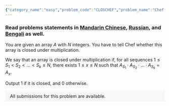 ```yaml
---
{"category_name":"easy","problem_code":"CLOSCHEF","problem_name":"Chef and Closure","problemComponents":{"constraints":"- $1 \\leq T, N \\leq 10^5$\n- $-10^9 \\leq A_i  \\leq 10^9$\n- The sum of $N$ across all test cases does not exceed $10^6$","constraintsState":true,"subtasks":"","subtasksState":false,"inputFormat":"- The first line of the input contains $T$ - the number of test cases. Then the test cases follow.\n- The first line of each test case contains a single integer - $N$\n- The second line of each test case contains $N$ space-separated integers - the $i^{th}$ of which is $A_i$","inputFormatState":true,"outputFormat":"For each test case, output the answer on a new line. Output $1$ if $A$ is closed under multiplication, and $0$ otherwise. ","outputFormatState":true,"sampleTestCases":{"0":{"id":1,"input":"3\n3\n1 0 3\n3\n1 -1 -1\n3\n1 3 3","output":"1\n1\n0\n","explanation":"**Test case $1$:** $[1, 0, 3]$ is closed under multiplication.\n\n$A_1 \\cdot A_2 = 1 \\cdot 0 = 0 = A_2$\n\n$A_1 \\cdot A_2 \\cdot A_3 = 1 \\cdot 0 \\cdot 3 = 0 = A_2$\n\n\n$A_1 \\cdot A_3 = 1 \\cdot 3 = 3 = A_3$\n\n\n$A_2 \\cdot A_3 = 0 \\cdot 3 = 0 = A_2$\n\n\nTherefore, the answer for the first test case is $1$.\n\n**Test case $2$:** $[1, -1, -1]$ is closed under multiplication.\n\n$A_1 \\cdot A_2 = 1 \\cdot -1 = -1 = A_2$\n\n$A_1 \\cdot A_2 \\cdot A_3 = 1 \\cdot -1 \\cdot -1 = 1 = A_1$\n\n$A_1 \\cdot A_3 = 1 \\cdot -1 = -1 = A_2$\n\n$A_2 \\cdot A_3 = -1 \\cdot -1 = 1 = A_1$\n\nTherefore, the answer for the second test case is $1$.\n\n**Test case $3$:** $A_2 \\cdot A_3 = 3 \\cdot 3 = 9$ is not present in the array. Therefore, $[1, 3, 3]$ is not closed under multiplication, and the answer is $0$.","isDeleted":false}}},"video_editorial_url":"https://youtu.be/HMXecL4qbc8","languages_supported":{"0":"CPP14","1":"C","2":"JAVA","3":"PYTH 3.6","4":"CPP17","5":"PYTH","6":"PYP3","7":"CS2","8":"ADA","9":"PYPY","10":"TEXT","11":"PAS fpc","12":"NODEJS","13":"RUBY","14":"PHP","15":"GO","16":"HASK","17":"TCL","18":"PERL","19":"SCALA","20":"LUA","21":"kotlin","22":"BASH","23":"JS","24":"LISP sbcl","25":"rust","26":"PAS gpc","27":"BF","28":"CLOJ","29":"R","30":"D","31":"CAML","32":"FORT","33":"ASM","34":"swift","35":"FS","36":"WSPC","37":"LISP clisp","38":"SQL","39":"SCM guile","40":"PERL6","41":"ERL","42":"CLPS","43":"ICK","44":"NICE","45":"PRLG","46":"ICON","47":"COB","48":"SCM chicken","49":"PIKE","50":"SCM qobi","51":"ST","52":"SQLQ","53":"NEM"},"max_timelimit":2,"source_sizelimit":50000,"problem_author":"aryanag_adm","problem_tester":"","date_added":"11-07-2021","tags":{"0":"ad","1":"aryanag_adm","2":"cook132","3":"simple"},"problem_difficulty_level":"Unavailable","best_tag":"Ad Hoc","editorial_url":"https://discuss.codechef.com/problems/CLOSCHEF","time":{"view_start_date":1629658802,"submit_start_date":1629658802,"visible_start_date":1629658802,"end_date":1735669800},"is_direct_submittable":false,"problemDiscussURL":"https://discuss.codechef.com/search?q=CLOSCHEF","is_proctored":false,"visitedContests":{},"layout":"problem"}
---
```

### Read problems statements in [Mandarin Chinese](https://www.codechef.com/download/translated/COOK132/mandarin/CLOSCHEF.pdf), [Russian](https://www.codechef.com/download/translated/COOK132/russian/CLOSCHEF.pdf), and [Bengali](https://www.codechef.com/download/translated/COOK132/bengali/CLOSCHEF.pdf) as well.

You are given an array $A$ with $N$ integers. You have to tell Chef whether this array is closed under multiplication. 

We say that an array is closed under multiplication if, for all sequences $1 \leq S_1 \lt S_2 \lt \dots \lt S_k \leq N$,  there exists $1 \leq x \leq N$ such that $A_{S_1} \cdot A_{S_2} \cdot \dots \cdot A_{S_k} = A_x$. 

Output 1 if it is closed, and 0 otherwise.
<aside style='background: #f8f8f8;padding: 10px 15px;'><div>All submissions for this problem are available.</div></aside>
